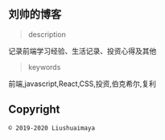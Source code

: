 
## 刘帅的博客

> description

记录前端学习经验、生活记录、投资心得及其他

>keywords

前端,javascript,React,CSS,投资,伯克希尔,复利

## Copyright

`© 2019-2020 Liushuaimaya`
